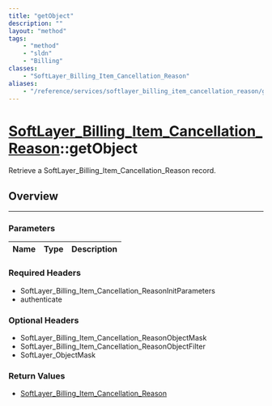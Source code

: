 ```yaml
---
title: "getObject"
description: ""
layout: "method"
tags:
    - "method"
    - "sldn"
    - "Billing"
classes:
    - "SoftLayer_Billing_Item_Cancellation_Reason"
aliases:
    - "/reference/services/softlayer_billing_item_cancellation_reason/getObject"
---
```

# [SoftLayer_Billing_Item_Cancellation_Reason](/reference/services/SoftLayer_Billing_Item_Cancellation_Reason)::getObject


Retrieve a SoftLayer_Billing_Item_Cancellation_Reason record.


## Overview 


-----

### Parameters 
|Name | Type | Description |
| --- | --- | --- |


### Required Headers
* SoftLayer_Billing_Item_Cancellation_ReasonInitParameters
* authenticate


### Optional Headers
* SoftLayer_Billing_Item_Cancellation_ReasonObjectMask
* SoftLayer_Billing_Item_Cancellation_ReasonObjectFilter
* SoftLayer_ObjectMask

### Return Values
* <a href='/reference/datatypes/SoftLayer_Billing_Item_Cancellation_Reason'>SoftLayer_Billing_Item_Cancellation_Reason </a>





